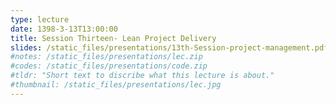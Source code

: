 ```yaml
---
type: lecture
date: 1398-3-13T13:00:00
title: Session Thirteen- Lean Project Delivery
slides: /static_files/presentations/13th-Session-project-management.pdf
#notes: /static_files/presentations/lec.zip
#codes: /static_files/presentations/code.zip
#tldr: "Short text to discribe what this lecture is about."
#thumbnail: /static_files/presentations/lec.jpg
---
```

